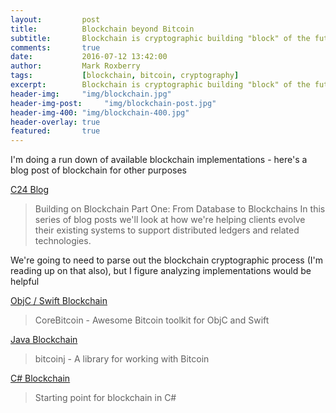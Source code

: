 ```yaml
---
layout:         post
title:          Blockchain beyond Bitcoin
subtitle:       Blockchain is cryptographic building "block" of the future
comments:       true
date:           2016-07-12 13:42:00
author:         Mark Roxberry
tags:           [blockchain, bitcoin, cryptography]
excerpt:        Blockchain is cryptographic building "block" of the future
header-img:     "img/blockchain.jpg"
header-img-post:     "img/blockchain-post.jpg"
header-img-400: "img/blockchain-400.jpg"
header-overlay: true
featured:       true
---
```

I'm doing a run down of available blockchain implementations - here's a blog post of blockchain for other purposes 

[C24 Blog](https://blog.c24tech.com/data-geek/building-on-blockchain-part-one-from-database-to-blockchain)

>Building on Blockchain Part One: From Database to Blockchains
In this series of blog posts we'll look at how we're helping clients evolve their existing systems to support distributed ledgers and related technologies.

We're going to need to parse out the blockchain cryptographic process (I'm reading up on that also), but I figure analyzing implementations would be helpful

[ObjC / Swift Blockchain](https://github.com/oleganza/CoreBitcoin)

>CoreBitcoin - Awesome Bitcoin toolkit for ObjC and Swift

[Java Blockchain](https://github.com/roxberry/bitcoinj)

>bitcoinj - A library for working with Bitcoin


[C# Blockchain](https://github.com/roxberry/BlockchainProgramming)

>Starting point for blockchain in C#